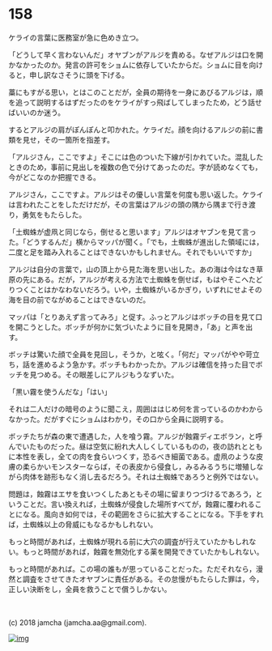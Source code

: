 # 158

ケライの言葉に医務室が急に色めき立つ。  

「どうして早く言わないんだ」オヤブンがアルジを責める。なぜアルジは口を開かなかったのか。発言の許可をショムに依存していたからだ。ショムに目を向けると，申し訳なさそうに頭を下げる。  

藁にもすがる思い，とはこのことだが，全員の期待を一身にあびるアルジは，順を追って説明するはずだったのをケライがすっ飛ばしてしまったため，どう話せばいいのか迷う。  

するとアルジの肩がぽんぽんと叩かれた。ケライだ。顔を向けるアルジの前に書類を見せ，その一箇所を指差す。  

「アルジさん，ここですよ」そこには色のついた下線が引かれていた。混乱したときのため，事前に見出しを複数の色で分けてあったのだ。字が読めなくても，今がどこなのか把握できる。  

アルジさん，ここですよ。アルジはその優しい言葉を何度も思い返した。ケライは言われたことをしただけだが，その言葉はアルジの頭の隅から隅まで行き渡り，勇気をもたらした。  

「土蜘蛛が虚凧と同じなら，倒せると思います」アルジはオヤブンを見て言った。「どうするんだ」横からマッパが聞く。「でも，土蜘蛛が進出した領域には，二度と足を踏み入れることはできないかもしれません。それでもいいですか」  

アルジは自分の言葉で，山の頂上から見た海を思い出した。あの海は今はなき草原の先にある。だが，アルジが考える方法で土蜘蛛を倒せば，もはやそこへたどりつくことはかなわないだろう。いや，土蜘蛛がいるかぎり，いずれにせよその海を目の前でながめることはできないのだ。  

マッパは「とりあえず言ってみろ」と促す。ふっとアルジはボッチの目を見て口を開こうとした。ボッチが何かに気づいたように目を見開き，「あ」と声を出す。  

ボッチは驚いた顔で全員を見回し，そうか，と呟く。「何だ」マッパがやや苛立ち，話を進めるよう急かす。ボッチもわかったか。アルジは確信を持った目でボッチを見つめる。その眼差しにアルジもうなずいた。  

「黒い霧を使うんだな」「はい」  

それは二人だけの暗号のように聞こえ，周囲ははじめ何を言っているのかわからなかった。だがすぐにショムはわかり，その口から全員に説明する。  

ボッチたちが森の東で遭遇した，人を喰う霧。アルジが蝕霧ディエボラン，と呼んでいたものだった。昼は空気に紛れ大人しくしているものの，夜の訪れとともに本性を表し，全ての肉を食らいつくす，恐るべき細菌である。虚凧のような皮膚の柔らかいモンスターならば，その表皮から侵食し，みるみるうちに増殖しながら肉体を跡形もなく消し去るだろう。それは土蜘蛛であろうと例外ではない。  

問題は，蝕霧はエサを食いつくしたあともその場に留まりつづけるであろう，ということだ。言い換えれば，土蜘蛛が侵食した場所すべてが，蝕霧に覆われることになる。風向き如何では，その範囲をさらに拡大することになる。下手をすれば，土蜘蛛以上の脅威にもなるかもしれない。  

もっと時間があれば，土蜘蛛が現れる前に大穴の調査が行えていたかもしれない。もっと時間があれば，蝕霧を無効化する薬を開発できていたかもしれない。  

もっと時間があれば。この場の誰もが思っていることだった。ただそれなら，漫然と調査をさせてきたオヤブンに責任がある。その怠慢がもたらした罪は，今，正しい決断をし，全員を救うことで償うしかない。  

<br>  
<br>  
(c) 2018 jamcha (jamcha.aa@gmail.com).  

[![img](http://i.creativecommons.org/l/by-nc-sa/4.0/88x31.png)](http://creativecommons.org/licenses/by-nc-sa/4.0/deed)